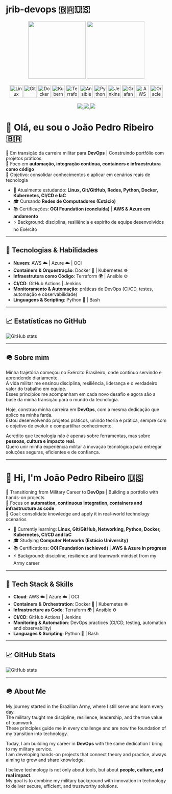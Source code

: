 # jrib-devops  🇧🇷🇺🇸  

<div align="center">
  <!-- GitHub Stats -->
  <img height="180em" src="https://github-readme-stats.vercel.app/api?username=jrib-devops&show_icons=true&theme=tokyonight&include_all_commits=true&count_private=true"/>
  <img height="180em" src="https://github-readme-stats.vercel.app/api/top-langs/?username=jrib-devops&layout=compact&langs_count=8&theme=tokyonight"/>
</div>

<div style="display: inline_block" align="center"><br>
  <!-- Icons de tecnologias -->
  <img align="center" alt="Linux" height="40" width="40" src="https://cdn.jsdelivr.net/gh/devicons/devicon/icons/linux/linux-original.svg">
  <img align="center" alt="Git" height="40" width="40" src="https://cdn.jsdelivr.net/gh/devicons/devicon/icons/git/git-original.svg">
  <img align="center" alt="Docker" height="40" width="40" src="https://cdn.jsdelivr.net/gh/devicons/devicon/icons/docker/docker-original.svg">
  <img align="center" alt="Kubernetes" height="40" width="40" src="https://cdn.jsdelivr.net/gh/devicons/devicon/icons/kubernetes/kubernetes-plain.svg">
  <img align="center" alt="Terraform" height="40" width="40" src="https://cdn.jsdelivr.net/gh/devicons/devicon/icons/terraform/terraform-original.svg">
  <img align="center" alt="Ansible" height="40" width="40" src="https://cdn.jsdelivr.net/gh/devicons/devicon/icons/ansible/ansible-original.svg">
  <img align="center" alt="Python" height="40" width="40" src="https://cdn.jsdelivr.net/gh/devicons/devicon/icons/python/python-original.svg">
  <img align="center" alt="Jenkins" height="40" width="40" src="https://cdn.jsdelivr.net/gh/devicons/devicon/icons/jenkins/jenkins-original.svg">
  <img align="center" alt="Grafana" height="40" width="40" src="https://cdn.jsdelivr.net/gh/devicons/devicon/icons/grafana/grafana-original.svg">
  <img align="center" alt="AWS" height="40" width="40" src="https://cdn.jsdelivr.net/gh/devicons/devicon/icons/amazonwebservices/amazonwebservices-original-wordmark.svg">
  <img align="center" alt="Oracle" height="40" width="40" src="https://cdn.jsdelivr.net/gh/devicons/devicon/icons/oracle/oracle-original.svg">
</div>

<div align="center"><br>
  <!-- Badges de contato -->
  <a href="https://www.linkedin.com/in/jo%C3%A3o-pedro-ribeiro-37156a361" target="_blank">
    <img src="https://img.shields.io/badge/LinkedIn-0077B5?style=for-the-badge&logo=linkedin&logoColor=white"/>
  </a>
  <a href="https://instagram.com/canndidojp" target="_blank">
    <img src="https://img.shields.io/badge/Instagram-E4405F?style=for-the-badge&logo=instagram&logoColor=white"/>
  </a>
  <a href="mailto:jribeiro.devops@gmail.com" target="_blank">
    <img src="https://img.shields.io/badge/Gmail-D14836?style=for-the-badge&logo=gmail&logoColor=white"/>
  </a>
</div>





# 👋 Olá, eu sou o João Pedro Ribeiro 🇧🇷  

🚀 Em transição da carreira militar para **DevOps** | Construindo portfólio com projetos práticos  
📌 Foco em **automação, integração contínua, containers e infraestrutura como código**  
🎯 Objetivo: consolidar conhecimentos e aplicar em cenários reais de tecnologia  

- 🌱 Atualmente estudando: **Linux, Git/GitHub, Redes, Python, Docker, Kubernetes, CI/CD e IaC**  
- 🎓 Cursando **Redes de Computadores (Estácio)**  
- 📚 Certificações: **OCI Foundation (concluída)** | **AWS & Azure em andamento**  
- ⚡ Background: disciplina, resiliência e espírito de equipe desenvolvidos no Exército  

---

## 🔧 Tecnologias & Habilidades  

- **Nuvem**: AWS ☁️ | Azure ☁️ | OCI  
- **Containers & Orquestração**: Docker 🐳 | Kubernetes ☸️  
- **Infraestrutura como Código**: Terraform 🌍 | Ansible ⚙️  
- **CI/CD**: GitHub Actions | Jenkins  
- **Monitoramento & Automação**: práticas de DevOps (CI/CD, testes, automação e observabilidade)  
- **Linguagens & Scripting**: Python 🐍 | Bash  

---

## 📈 Estatísticas no GitHub  

![GitHub stats](https://github-readme-stats.vercel.app/api?username=jrib-devops&show_icons=true&theme=dark)  

---

## 🪖 Sobre mim  

Minha trajetória começou no Exército Brasileiro, onde continuo servindo e aprendendo diariamente.  
A vida militar me ensinou disciplina, resiliência, liderança e o verdadeiro valor do trabalho em equipe.  
Esses princípios me acompanham em cada novo desafio e agora são a base da minha transição para o mundo da tecnologia.  

Hoje, construo minha carreira em **DevOps**, com a mesma dedicação que aplico na minha farda.  
Estou desenvolvendo projetos práticos, unindo teoria e prática, sempre com o objetivo de evoluir e compartilhar conhecimento.  

Acredito que tecnologia não é apenas sobre ferramentas, mas sobre **pessoas, cultura e impacto real**.  
Quero unir minha experiência militar à inovação tecnológica para entregar soluções seguras, eficientes e de confiança.  

---

# 👋 Hi, I'm João Pedro Ribeiro 🇺🇸  

🚀 Transitioning from Military Career to **DevOps** | Building a portfolio with hands-on projects  
📌 Focus on **automation, continuous integration, containers and infrastructure as code**  
🎯 Goal: consolidate knowledge and apply it in real-world technology scenarios  

- 🌱 Currently learning: **Linux, Git/GitHub, Networking, Python, Docker, Kubernetes, CI/CD and IaC**  
- 🎓 Studying **Computer Networks (Estácio University)**  
- 📚 Certifications: **OCI Foundation (achieved)** | **AWS & Azure in progress**  
- ⚡ Background: discipline, resilience and teamwork mindset from my Army career  

---

## 🔧 Tech Stack & Skills  

- **Cloud**: AWS ☁️ | Azure ☁️ | OCI  
- **Containers & Orchestration**: Docker 🐳 | Kubernetes ☸️  
- **Infrastructure as Code**: Terraform 🌍 | Ansible ⚙️  
- **CI/CD**: GitHub Actions | Jenkins  
- **Monitoring & Automation**: DevOps practices (CI/CD, testing, automation and observability)  
- **Languages & Scripting**: Python 🐍 | Bash  

---

## 📈 GitHub Stats  

![GitHub stats](https://github-readme-stats.vercel.app/api?username=jrib-devops&show_icons=true&theme=radical)  

---

## 🪖 About Me  

My journey started in the Brazilian Army, where I still serve and learn every day.  
The military taught me discipline, resilience, leadership, and the true value of teamwork.  
These principles guide me in every challenge and are now the foundation of my transition into technology.  

Today, I am building my career in **DevOps** with the same dedication I bring to my military service.  
I am developing hands-on projects that connect theory and practice, always aiming to grow and share knowledge.  

I believe technology is not only about tools, but about **people, culture, and real impact**.  
My goal is to combine my military background with innovation in technology to deliver secure, efficient, and trustworthy solutions.  



